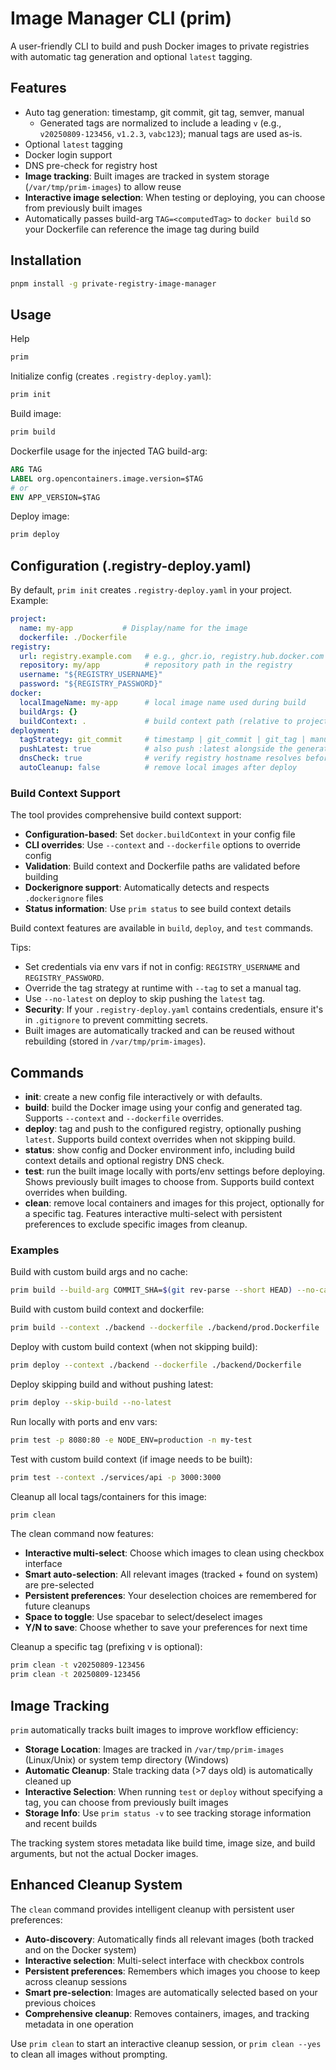 # Image Manager CLI (prim)

A user-friendly CLI to build and push Docker images to private registries with automatic tag generation and optional `latest` tagging.

## Features

- Auto tag generation: timestamp, git commit, git tag, semver, manual
  - Generated tags are normalized to include a leading `v` (e.g., `v20250809-123456`, `v1.2.3`, `vabc123`); manual tags are used as-is.
- Optional `latest` tagging
- Docker login support
- DNS pre-check for registry host
- **Image tracking**: Built images are tracked in system storage (`/var/tmp/prim-images`) to allow reuse
- **Interactive image selection**: When testing or deploying, you can choose from previously built images
 - Automatically passes build-arg `TAG=<computedTag>` to `docker build` so your Dockerfile can reference the image tag during build

## Installation

```bash
pnpm install -g private-registry-image-manager
```

## Usage

Help

```bash
prim
```

Initialize config (creates `.registry-deploy.yaml`):

```bash
prim init
```

Build image:

```bash
prim build
```

Dockerfile usage for the injected TAG build-arg:

```Dockerfile
ARG TAG
LABEL org.opencontainers.image.version=$TAG
# or
ENV APP_VERSION=$TAG
```

Deploy image:

```bash
prim deploy
```

## Configuration (.registry-deploy.yaml)

By default, `prim init` creates `.registry-deploy.yaml` in your project. Example:

```yaml
project:
  name: my-app           # Display/name for the image
  dockerfile: ./Dockerfile
registry:
  url: registry.example.com   # e.g., ghcr.io, registry.hub.docker.com (with org/repo below)
  repository: my/app          # repository path in the registry
  username: "${REGISTRY_USERNAME}"
  password: "${REGISTRY_PASSWORD}"
docker:
  localImageName: my-app      # local image name used during build
  buildArgs: {}
  buildContext: .             # build context path (relative to project root)
deployment:
  tagStrategy: git_commit     # timestamp | git_commit | git_tag | manual | semver
  pushLatest: true            # also push :latest alongside the generated tag
  dnsCheck: true              # verify registry hostname resolves before pushing (safety check)
  autoCleanup: false          # remove local images after deploy
```

### Build Context Support

The tool provides comprehensive build context support:

- **Configuration-based**: Set `docker.buildContext` in your config file
- **CLI overrides**: Use `--context` and `--dockerfile` options to override config
- **Validation**: Build context and Dockerfile paths are validated before building
- **Dockerignore support**: Automatically detects and respects `.dockerignore` files
- **Status information**: Use `prim status` to see build context details

Build context features are available in `build`, `deploy`, and `test` commands.

Tips:
- Set credentials via env vars if not in config: `REGISTRY_USERNAME` and `REGISTRY_PASSWORD`.
- Override the tag strategy at runtime with `--tag` to set a manual tag.
- Use `--no-latest` on deploy to skip pushing the `latest` tag.
- **Security**: If your `.registry-deploy.yaml` contains credentials, ensure it's in `.gitignore` to prevent committing secrets.
- Built images are automatically tracked and can be reused without rebuilding (stored in `/var/tmp/prim-images`).

## Commands

- **init**: create a new config file interactively or with defaults.
- **build**: build the Docker image using your config and generated tag. Supports `--context` and `--dockerfile` overrides.
- **deploy**: tag and push to the configured registry, optionally pushing `latest`. Supports build context overrides when not skipping build.
- **status**: show config and Docker environment info, including build context details and optional registry DNS check.
- **test**: run the built image locally with ports/env settings before deploying. Shows previously built images to choose from. Supports build context overrides when building.
- **clean**: remove local containers and images for this project, optionally for a specific tag. Features interactive multi-select with persistent preferences to exclude specific images from cleanup.

### Examples

Build with custom build args and no cache:

```bash
prim build --build-arg COMMIT_SHA=$(git rev-parse --short HEAD) --no-cache
```

Build with custom build context and dockerfile:

```bash
prim build --context ./backend --dockerfile ./backend/prod.Dockerfile
```

Deploy with custom build context (when not skipping build):

```bash
prim deploy --context ./backend --dockerfile ./backend/Dockerfile
```

Deploy skipping build and without pushing latest:

```bash
prim deploy --skip-build --no-latest
```

Run locally with ports and env vars:

```bash
prim test -p 8080:80 -e NODE_ENV=production -n my-test
```

Test with custom build context (if image needs to be built):

```bash
prim test --context ./services/api -p 3000:3000
```

Cleanup all local tags/containers for this image:

```bash
prim clean
```

The clean command now features:
- **Interactive multi-select**: Choose which images to clean using checkbox interface
- **Smart auto-selection**: All relevant images (tracked + found on system) are pre-selected
- **Persistent preferences**: Your deselection choices are remembered for future cleanups
- **Space to toggle**: Use spacebar to select/deselect images
- **Y/N to save**: Choose whether to save your preferences for next time

Cleanup a specific tag (prefixing v is optional):

```bash
prim clean -t v20250809-123456
prim clean -t 20250809-123456
```

## Image Tracking

`prim` automatically tracks built images to improve workflow efficiency:

- **Storage Location**: Images are tracked in `/var/tmp/prim-images` (Linux/Unix) or system temp directory (Windows)
- **Automatic Cleanup**: Stale tracking data (>7 days old) is automatically cleaned up
- **Interactive Selection**: When running `test` or `deploy` without specifying a tag, you can choose from previously built images
- **Storage Info**: Use `prim status -v` to see tracking storage information and recent builds

The tracking system stores metadata like build time, image size, and build arguments, but not the actual Docker images.

## Enhanced Cleanup System

The `clean` command provides intelligent cleanup with persistent user preferences:

- **Auto-discovery**: Automatically finds all relevant images (both tracked and on the Docker system)
- **Interactive selection**: Multi-select interface with checkbox controls
- **Persistent preferences**: Remembers which images you choose to keep across cleanup sessions
- **Smart pre-selection**: Images are automatically selected based on your previous choices
- **Comprehensive cleanup**: Removes containers, images, and tracking metadata in one operation

Use `prim clean` to start an interactive cleanup session, or `prim clean --yes` to clean all images without prompting.
